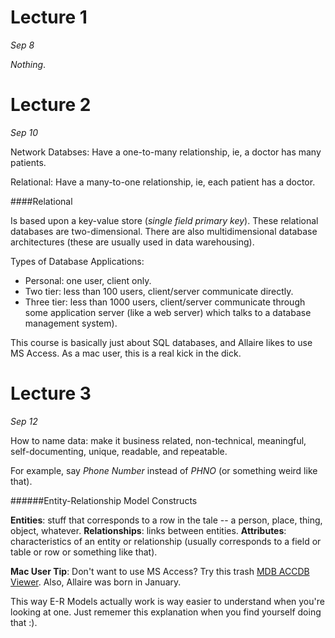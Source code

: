 Lecture 1
=========

*Sep 8*

*Nothing*.

Lecture 2
=========

*Sep 10*

Network Databses: Have a one-to-many relationship, ie, a doctor has many patients.

Relational: Have a many-to-one relationship, ie, each patient has a doctor.

####Relational

Is based upon a key-value store (*single field primary key*). These relational databases are two-dimensional. There are also multidimensional database architectures (these are usually used in data warehousing).

Types of Database Applications:

- Personal: one user, client only.
- Two tier: less than 100 users, client/server communicate directly.
- Three tier: less than 1000 users, client/server communicate through some application server (like a web server) which talks to a database management system).

This course is basically just about SQL databases, and Allaire likes to use MS Access. As a mac user, this is a real kick in the dick.

Lecture 3
=========

*Sep 12*

How to name data: make it business related, non-technical, meaningful, self-documenting, unique, readable, and repeatable.

For example, say *Phone Number* instead of *PHNO* (or something weird like that).

######Entity-Relationship Model Constructs

**Entities**: stuff that corresponds to a row in the tale -- a person, place, thing, object, whatever.
**Relationships**: links between entities.
**Attributes**: characteristics of an entity or relationship (usually corresponds to a field or table or row or something like that).

**Mac User Tip**: Don't want to use MS Access? Try this trash <a href="https://itunes.apple.com/app/id417392270?mt=12">MDB ACCDB Viewer</a>. Also, Allaire was born in January.

This way E-R Models actually work is way easier to understand when you're looking at one. Just rememer this explanation when you find yourself doing that :).


